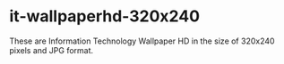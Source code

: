 # it-wallpaperhd-320x240
These are Information Technology Wallpaper HD in the size of 320x240 pixels and JPG format.
